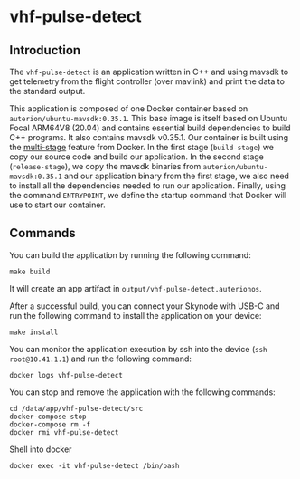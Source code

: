 # vhf-pulse-detect

## Introduction

The `vhf-pulse-detect` is an application written in C++ and using mavsdk to get telemetry from the flight controller (over mavlink) and print the data to the standard output.

This application is composed of one Docker container based on `auterion/ubuntu-mavsdk:0.35.1`. This base image is itself based on Ubuntu Focal ARM64V8 (20.04) and contains essential build dependencies to build C++ programs. It also contains mavsdk v0.35.1.
Our container is built using the [multi-stage](https://docs.docker.com/develop/develop-images/multistage-build/) feature from Docker. In the first stage (`build-stage`) we copy our source code and build our application. In the second stage (`release-stage`), we copy the mavsdk binaries from `auterion/ubuntu-mavsdk:0.35.1` and our application binary from the first stage, we also need to install all the dependencies needed to run our application. Finally, using the command `ENTRYPOINT`, we define the startup command that Docker will use to start our container.

## Commands

You can build the application by running the following command:

```
make build
```

It will create an app artifact in `output/vhf-pulse-detect.auterionos`.

After a successful build, you can connect your Skynode with USB-C and run the following command to install the application on your device:

```
make install
```

You can monitor the application execution by ssh into the device (`ssh root@10.41.1.1`) and run the following command:

```
docker logs vhf-pulse-detect
```

You can stop and remove the application with the following commands:

```
cd /data/app/vhf-pulse-detect/src
docker-compose stop
docker-compose rm -f
docker rmi vhf-pulse-detect
```

Shell into docker
```
docker exec -it vhf-pulse-detect /bin/bash
```